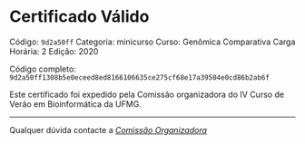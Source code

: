 # Certificado Válido

Código: `9d2a50ff`
Categoria: minicurso
Curso: Genômica Comparativa
Carga Horária: 2
Edição: 2020


Código completo: `9d2a50ff1308b5e0eceed8ed8166106635ce275cf68e17a39504e0cd86b2ab6f`


Este certificado foi expedido pela Comissão organizadora do IV Curso de Verão em Bioinformática da UFMG.

----

Qualquer dúvida contacte a [_Comissão Organizadora_](<mailto:cursobioinfoufmg@gmail.com$subject=[Certificados]>)

